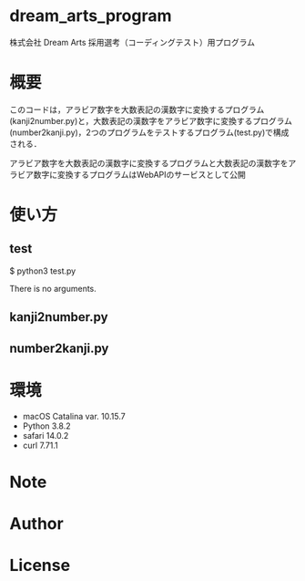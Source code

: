 # dream_arts_program
株式会社 Dream Arts 採用選考（コーディングテスト）用プログラム
# 概要
このコードは，アラビア数字を大数表記の漢数字に変換するプログラム(kanji2number.py)と，大数表記の漢数字をアラビア数字に変換するプログラム(number2kanji.py)，2つのプログラムをテストするプログラム(test.py)で構成される．

アラビア数字を大数表記の漢数字に変換するプログラムと大数表記の漢数字をアラビア数字に変換するプログラムはWebAPIのサービスとして公開

# 使い方
## test

$ python3 test.py

There is no arguments.

## kanji2number.py



## number2kanji.py

# 環境
- macOS Catalina var. 10.15.7
- Python 3.8.2
- safari 14.0.2
- curl 7.71.1

# Note

# Author

# License
